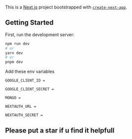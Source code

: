 This is a [Next.js](https://nextjs.org/) project bootstrapped with [`create-next-app`](https://github.com/vercel/next.js/tree/canary/packages/create-next-app).

## Getting Started

First, run the development server:

```bash
npm run dev
# or
yarn dev
# or
pnpm dev
```

Add these env variables

```
GOOGLE_CLIENT_ID =

GOOGLE_CLIENT_SECRET =

MONGO =

NEXTAUTH_URL =

NEXTAUTH_SECRET =
```
## Please put a star if u find it helpfull
